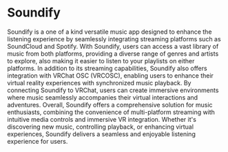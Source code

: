 # Soundify

Soundify is a one of a kind versatile music app designed to enhance the listening experience by seamlessly integrating streaming platforms such as SoundCloud and Spotify. With Soundify, users can access a vast library of music from both platforms, providing a diverse range of genres and artists to explore, also making it easier to listen to your playlists on either platforms.
In addition to its streaming capabilities, Soundify also offers integration with VRChat OSC (VRCOSC), enabling users to enhance their virtual reality experiences with synchronized music playback. By connecting Soundify to VRChat, users can create immersive environments where music seamlessly accompanies their virtual interactions and adventures.
Overall, Soundify offers a comprehensive solution for music enthusiasts, combining the convenience of multi-platform streaming with intuitive media controls and immersive VR integration. Whether it's discovering new music, controlling playback, or enhancing virtual experiences, Soundify delivers a seamless and enjoyable listening experience for users.
